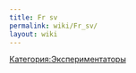 ```yaml
---
title: Fr sv
permalink: wiki/Fr_sv/
layout: wiki
---
```


[Категория:Экспериментаторы](Категория:Экспериментаторы "wikilink")
